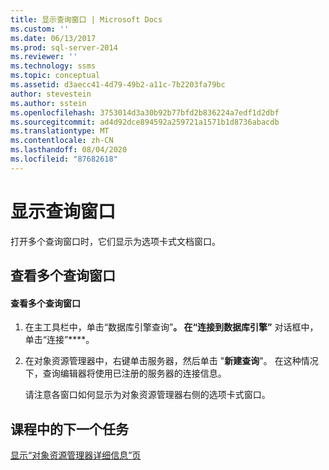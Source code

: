 ```yaml
---
title: 显示查询窗口 | Microsoft Docs
ms.custom: ''
ms.date: 06/13/2017
ms.prod: sql-server-2014
ms.reviewer: ''
ms.technology: ssms
ms.topic: conceptual
ms.assetid: d3aecc41-4d79-49b2-a11c-7b2203fa79bc
author: stevestein
ms.author: sstein
ms.openlocfilehash: 3753014d3a30b92b77bfd2b836224a7edf1d2dbf
ms.sourcegitcommit: ad4d92dce894592a259721a1571b1d8736abacdb
ms.translationtype: MT
ms.contentlocale: zh-CN
ms.lasthandoff: 08/04/2020
ms.locfileid: "87682618"
---
```

# <a name="display-the-query-window"></a>显示查询窗口
  打开多个查询窗口时，它们显示为选项卡式文档窗口。  
  
## <a name="viewing-multiple-query-windows"></a>查看多个查询窗口  
  
#### <a name="to-view-multiple-query-windows"></a>查看多个查询窗口  
  
1.  在主工具栏中，单击“数据库引擎查询”****。 在“连接到数据库引擎”**** 对话框中，单击“连接”****。  
  
2.  在对象资源管理器中，右键单击服务器，然后单击 "**新建查询**"。 在这种情况下，查询编辑器将使用已注册的服务器的连接信息。  
  
     请注意各窗口如何显示为对象资源管理器右侧的选项卡式窗口。  
  
## <a name="next-task-in-lesson"></a>课程中的下一个任务  
 [显示“对象资源管理器详细信息”页](lesson-1-5-show-the-object-explorer-details-page.md)  
  
  
